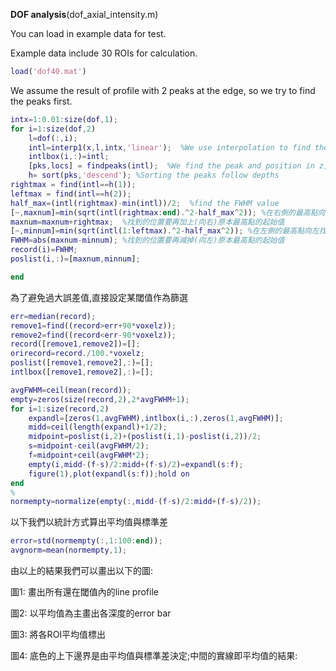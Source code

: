 **DOF analysis**(dof_axial_intensity.m)

You can load in example data for test.

Example data include 30 ROIs for calculation.

```matlab
load('dof40.mat')
```

We assume the result of profile with 2 peaks at the edge, so we try to find the peaks first.

```matlab
intx=1:0.01:size(dof,1);
for i=1:size(dof,2)
    l=dof(:,i);
    intl=interp1(x,l,intx,'linear');  %We use interpolation to find the position corresponding to specific value
    intlbox(i,:)=intl;
    [pks,locs] = findpeaks(intl);  %We find the peak and position in z, we expect to find 2 peaks, if it can find only one or more than 2, it will show you error.
    h= sort(pks,'descend'); %Sorting the peaks follow depths
rightmax = find(intl==h(1));
leftmax = find(intl==h(2));
half_max=(intl(rightmax)-min(intl))/2;  %find the FWHM value
[~,maxnum]=min(sqrt(intl(rightmax:end).^2-half_max^2)); %在右側的最高點向右找,找到最接近FWHM的位置,也就是與FWHM相對距離最短的
maxnum=maxnum+rightmax;  %找到的位置要再加上(向右)原本最高點的起始值
[~,minnum]=min(sqrt(intl(1:leftmax).^2-half_max^2)); %在左側的最高點向左找,找到最接近FWHM的位置,也就是與FWHM相對距離最短的
FWHM=abs(maxnum-minnum); %找到的位置要再減掉(向左)原本最高點的起始值
record(i)=FWHM;
poslist(i,:)=[maxnum,minnum];

end
```

為了避免過大誤差值,直接設定某閾值作為篩選

```matlab
err=median(record);
remove1=find((record>err+90*voxelz));
remove2=find((record<err-90*voxelz));
record([remove1,remove2])=[];
orirecord=record./100.*voxelz;
poslist([remove1,remove2],:)=[];
intlbox([remove1,remove2],:)=[];
```

```matlab
avgFWHM=ceil(mean(record));
empty=zeros(size(record,2),2*avgFWHM+1);
for i=1:size(record,2)
    expandl=[zeros(1,avgFWHM),intlbox(i,:),zeros(1,avgFWHM)];
    midd=ceil(length(expandl)+1/2);
    midpoint=poslist(i,2)+(poslist(i,1)-poslist(i,2))/2;
    s=midpoint-ceil(avgFWHM/2);
    f=midpoint+ceil(avgFWHM*2);
    empty(i,midd-(f-s)/2:midd+(f-s)/2)=expandl(s:f);
    figure(1),plot(expandl(s:f));hold on
end
%
normempty=normalize(empty(:,midd-(f-s)/2:midd+(f-s)/2));
```

以下我們以統計方式算出平均值與標準差

```matlab
error=std(normempty(:,1:100:end));
avgnorm=mean(normempty,1);
```

由以上的結果我們可以畫出以下的圖:

[]()

圖1: 畫出所有還在閾值內的line profile

圖2: 以平均值為主畫出各深度的error bar

圖3: 將各ROI平均值標出

圖4: 底色的上下邊界是由平均值與標準差決定;中間的實線即平均值的結果:

